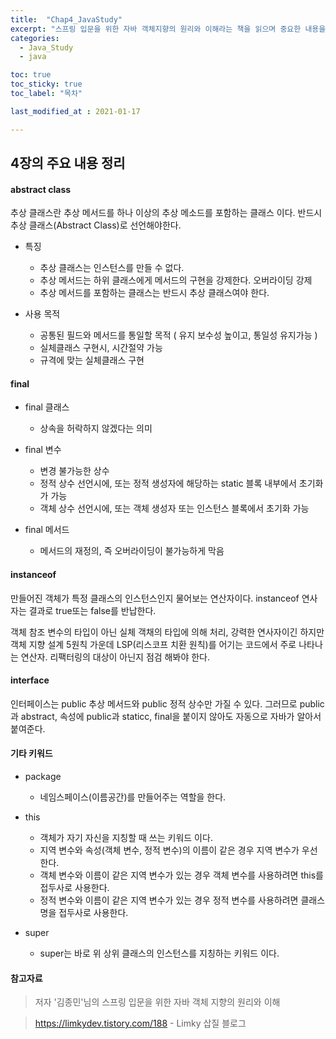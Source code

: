 ```yaml
---
title:  "Chap4_JavaStudy"
excerpt: "스프링 입문을 위한 자바 객체지향의 원리와 이해라는 책을 읽으며 중요한 내용을 단원별로 정리한 글입니다."
categories:
  - Java_Study
  - java

toc: true
toc_sticky: true
toc_label: "목차"

last_modified_at : 2021-01-17

---
```


## 4장의 주요 내용 정리

#### abstract class
추상 클래스란 추상 메서드를 하나 이상의 추상 메소드를 포함하는 클래스 이다. 반드시 추상 클래스(Abstract Class)로 선언해야한다.

* 특징
    - 추상 클래스는 인스턴스를 만들 수 없다.
    - 추상 메서드는 하위 클래스에게 메서드의 구현을 강제한다. 오버라이딩 강제
    - 추상 메서드를 포함하는 클래스는 반드시 추상 클래스여야 한다.
    
* 사용 목적
    - 공통된 필드와 메서드를 통일할 목적 ( 유지 보수성 높이고, 통일성 유지가능 )
    - 실체클래스 구현시, 시간절약 가능
    - 규격에 맞는 실체클래스 구현

#### final
* final 클래스
    - 상속을 허락하지 않겠다는 의미

* final 변수
    - 변경 불가능한 상수
    - 정적 상수 선언시에, 또는 정적 생성자에 해당하는 static 블록 내부에서 초기화가 가능
    - 객체 상수 선언시에, 또는 객체 생성자 또는 인스턴스 블록에서 초기화 가능

* final 메서드
    - 메서드의 재정의, 즉 오버라이딩이 불가능하게 막음

#### instanceof
만들어진 객체가 특정 클래스의 인스턴스인지 물어보는 연산자이다. instanceof 연사자는 결과로 true또는 false를 반납한다.

객체 참조 변수의 타입이 아닌 실체 객채의 타입에 의해 처리, 강력한 연사자이긴 하지만 객체 지향 설계 5원칙 가운데 LSP(리스코프 치환 원칙)를 어기는 코드에서 주로 나타나는 연산자. 리팩터링의 대상이 아닌지 점검 해봐야 한다.

#### interface
인터페이스는 public 추상 메서드와 public 정적 상수만 가질 수 있다. 그러므로 public과 abstract, 속성에 public과 staticc, final을 붙이지 않아도 자동으로 자바가 알아서 붙여준다.

#### 기타 키워드
* package
    - 네임스페이스(이름공간)를 만들어주는 역할을 한다.

* this 
    - 객체가 자기 자신을 지칭할 때 쓰는 키워드 이다.
    - 지역 변수와 속성(객체 변수, 정적 변수)의 이름이 같은 경우 지역 변수가 우선한다.
    - 객체 변수와 이름이 같은 지역 변수가 있는 경우 객체 변수를 사용하려면 this를 접두사로 사용한다.
    - 정적 변수와 이름이 같은 지역 변수가 있는 경우 정적 변수를 사용하려면 클래스명을 접두사로 사용한다.
    
* super 
    - super는 바로 위 상위 클래스의 인스턴스를 지칭하는 키워드 이다.


#### 참고자료
> 저자 '김종민'님의 스프링 입문을 위한 자바 객체 지향의 원리와 이해

> https://limkydev.tistory.com/188 - Limky 삽질 블로그
